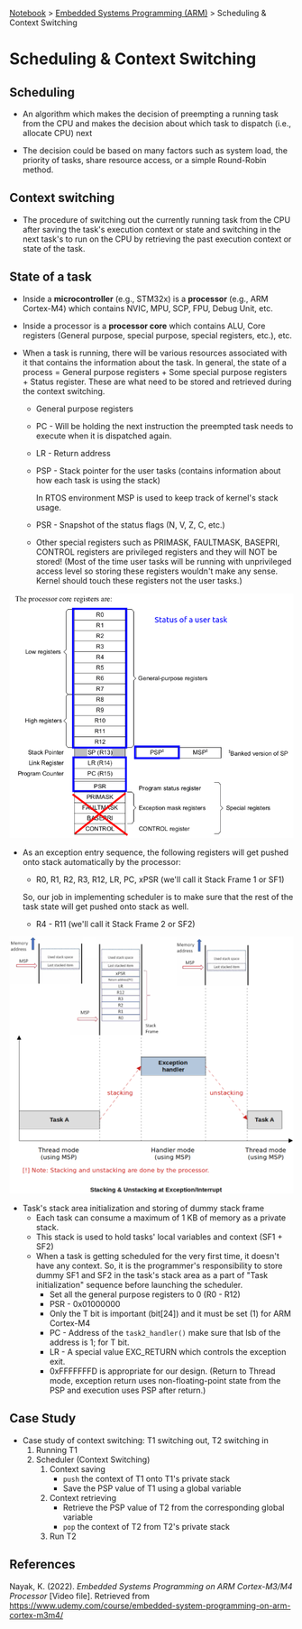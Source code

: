 <a href="../">Notebook</a> > <a href="./">Embedded Systems Programming (ARM)</a> > Scheduling & Context Switching

# Scheduling & Context Switching



## Scheduling

* An algorithm which makes the decision of preempting a running task from the CPU and makes the decision about which task to dispatch (i.e., allocate CPU) next

* The decision could be based on many factors such as system load, the priority of tasks, share resource access, or a simple Round-Robin method.



## Context switching

* The procedure of switching out the currently running task from the CPU after saving the task's execution context or state and switching in the next task's to run on the CPU by retrieving the past execution context or state of the task.



## State of a task

* Inside a **microcontroller** (e.g., STM32x) is a **processor** (e.g., ARM Cortex-M4) which contains NVIC, MPU, SCP, FPU, Debug Unit, etc.

* Inside a processor is a **processor core** which contains ALU, Core registers (General purpose, special purpose, special registers, etc.), etc. 

* When a task is running, there will be various resources associated with it that contains the information about the task. In general, the state of a process = General purpose registers + Some special purpose registers + Status register. These are what need to be stored and retrieved during the context switching.

  * General purpose registers

  * PC - Will be holding the next instruction the preempted task needs to execute when it is dispatched again.

  * LR - Return address

  * PSP - Stack pointer for the user tasks (contains information about how each task is using the stack)

    In RTOS environment MSP is used to keep track of kernel's stack usage.

  * PSR - Snapshot of the status flags (N, V, Z, C, etc.)

  * Other special registers such as PRIMASK, FAULTMASK, BASEPRI, CONTROL registers are privileged registers and they will NOT be stored! (Most of the time user tasks will be running with unprivileged access level so storing these registers wouldn't make any sense. Kernel should touch these registers not the user tasks.)



<img src="./img/state-of-a-user-task.png" alt="state-of-a-user-task" width="700">



* As an exception entry sequence, the following registers will get pushed onto stack automatically by the processor:

  * R0, R1, R2, R3, R12, LR, PC, xPSR (we'll call it Stack Frame 1 or SF1)

  So, our job in implementing scheduler is to make sure that the rest of the task state will get pushed onto stack as well.

  * R4 - R11 (we'll call it Stack Frame 2 or SF2)



<img src="./img/stacking-unstacking-at-exception-interrupt.png" alt="stacking-unstacking-at-exception-interrupt" width="750">



* Task's stack area initialization and storing of dummy stack frame
  * Each task can consume a maximum of 1 KB of memory as a private stack.
  * This stack is used to hold tasks' local variables and context (SF1 + SF2)
  * When a task is getting scheduled for the very first time, it doesn't have any context. So, it is the programmer's responsibility to store dummy SF1 and SF2 in the task's stack area as a part of "Task initialization" sequence before launching the scheduler.
    * Set all the general purpose registers to 0 (R0 - R12)
    * PSR - 0x01000000
    * Only the T bit is important (bit[24]) and it must be set (1) for ARM Cortex-M4
    * PC - Address of the `task2_handler()` make sure that lsb of the address is 1; for T bit.
    * LR - A special value EXC_RETURN which controls the exception exit.
    * 0xFFFFFFFD is appropriate for our design. (Return to Thread mode, exception return uses non-floating-point state from the PSP and execution uses PSP after return.)



## Case Study

* Case study of context switching: T1 switching out, T2 switching in
  1. Running T1
  2. Scheduler (Context Switching)
     1. Context saving
        * `push` the context of T1 onto T1's private stack
        * Save the PSP value of T1 using a global variable
     2. Context retrieving
        * Retrieve the PSP value of T2 from the corresponding global variable
        * `pop` the context of T2 from T2's private stack
     3. Run T2





## References

Nayak, K. (2022). *Embedded Systems Programming on ARM Cortex-M3/M4 Processor* [Video file]. Retrieved from  https://www.udemy.com/course/embedded-system-programming-on-arm-cortex-m3m4/
